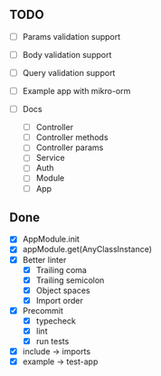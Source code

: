 ## TODO
- [ ] Params validation support
- [ ] Body validation support
- [ ] Query validation support
- [ ] Example app with mikro-orm

- [ ] Docs
  - [ ] Controller
  - [ ] Controller methods
  - [ ] Controller params
  - [ ] Service
  - [ ] Auth
  - [ ] Module
  - [ ] App

## Done

- [x] AppModule.init
- [x] appModule.get(AnyClassInstance)
- [x] Better linter
  - [x] Trailing coma
  - [x] Trailing semicolon
  - [x] Object spaces
  - [x] Import order
- [x] Precommit
  - [x] typecheck
  - [x] lint
  - [x] run tests
- [x] include -> imports
- [x] example -> test-app
